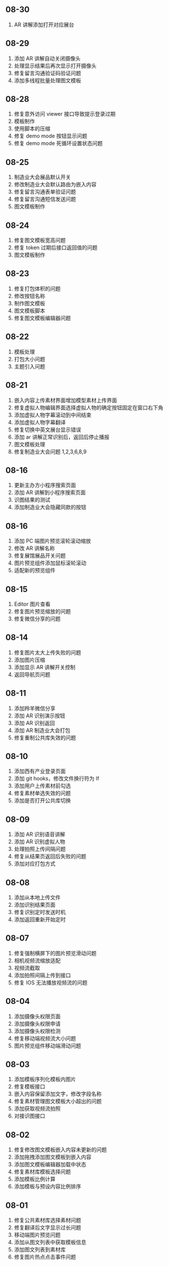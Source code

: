 ## 08-30

1. AR 讲解添加打开对应展台
## 08-29

1. 添加 AR 讲解自动关闭摄像头
2. 处理显示结果后再次显示打开摄像头
3. 修复留言沟通验证码验证问题
4. 添加多线程批量处理图文模板
## 08-28

1. 修复意外访问 viewer 接口导致提示登录过期
2. 模板制作
3. 使用脚本的压缩
4. 修复 demo mode 按钮显示问题
5. 修复 demo mode 死循环设置状态问题
## 08-25

1. 制造业大会展品默认开关
2. 修改制造业大会默认路由为嵌入内容
3. 修复留言沟通表单验证问题
4. 修复留言沟通短信发送问题
5. 图文模板制作
## 08-24

1. 修复图文模板宽高问题
2. 修复 token 过期后接口返回值的问题
3. 图文模板制作
## 08-23

1. 修复打包体积的问题
2. 修改按钮名称
3. 制作图文模板
4. 图文模板脚本
5. 修复图文模板编辑器问题
## 08-22

1. 模板处理
2. 打包大小问题
3. 主题引入问题
## 08-21

1. 嵌入内容上传素材界面增加模型素材上传界面
2. 修复虚拟人物编辑界面选择虚拟人物的确定按钮固定在窗口右下角
3. 添加虚拟人物字幕滚动到中间结束
4. 添加虚拟人物字幕翻译
5. 修复切换中英文展台显示错误
6. 添加 ar 讲解正常识别后，返回后停止播报
7. 图文模板处理
8. 修复制造业大会问题 1,2,3,6,8,9
## 08-16

1. 更新主办方小程序搜索页面
2. 添加 AR 讲解到小程序搜索页面
3. 识图结果的测试
4. 添加制造业大会隐藏同款的按钮
## 08-16

1. 添加 PC 端图片预览滚轮滚动缩放
2. 修改 AR 讲解名称
3. 修复展馆展品开关问题
4. 图片预览组件添加鼠标滚轮滚动
5. 适配新的预览组件
## 08-15

1. Editor 图片查看
2. 修复图片预览缩放的问题
3. 修复微信分享的问题
## 08-14

1. 修复图片太大上传失败的问题
2. 添加图片压缩
3. 添加显示 AR 讲解开关控制
4. 返回导航页问题

## 08-11

1. 添加羚羊微信分享
2. 添加 AR 识别演示按钮
3. 添加 AR 识别返回
4. 添加 AR 制造业大会打包
5. 修复重制公共库失效的问题

## 08-10

1. 添加西有产业登录页面
2. 添加 git hooks，修改文件换行符为 lf
3. 添加用户上传素材前勾选
4. 修复素材单选失效的问题
5. 添加是否打开公共库切换

## 08-09

1. 添加 AR 识别语音讲解
2. 添加 AR 识别虚拟人物
3. 处理拍照上传间隔问题
4. 修复从结果页返回后失败的问题
5. 添加对应打包方式
## 08-08

1. 添加从本地上传文件
2. 添加识别结果页面
3. 修复识别定时发送时机
4. 添加返回重新开始定时
## 08-07

1. 修复强制横屏下的图片预览滑动问题
2. 相机视频流缩放适配
3. 视频流截取
4. 添加拍照间隔上传到接口
5. 修复 IOS 无法播放视频流的问题
## 08-04

1. 添加摄像头权限页面
2. 添加摄像头权限申请
3. 添加摄像头权限检测
4. 修复移动端视频流大小问题
5. 图片预览组件移动端滑动问题

## 08-03

1. 添加模板序列化模板内图片
2. 修复模板接口
3. 嵌入内容保留添加文字，修改字段名称
4. 修复素材管理图文模板大小超出的问题
5. 添加获取视频流拍照
6. 对接识图接口

## 08-02

1. 修复修改图文模板嵌入内容未更新的问题
2. 添加拖拽添加图文模板到嵌入内容
3. 添加图文模板编辑器加载中状态
4. 修复素材库模板选择问题
5. 添加模板比例计算
6. 添加模板与预设内容比例排序

## 08-01

1. 修复公共素材库选择素材问题
2. 修复翻译后文字显示过长问题
3. 移动端图片预览问题
4. 添加从图文列表中获取模板信息
5. 添加图文列表到素材库
6. 修复图片热点点击事件问题